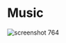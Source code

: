 # Music
![screenshot 764](https://user-images.githubusercontent.com/35476682/52511612-63d60480-2bc6-11e9-8758-3618c403a819.png)
